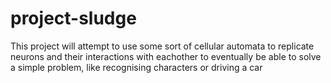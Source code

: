 # project-sludge

This project will attempt to use some sort of cellular automata to replicate neurons and their interactions with eachother to eventually be able to solve a simple problem, like recognising characters or driving a car 